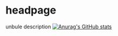 # headpage
unbule description
[![Anurag's GitHub stats](https://github-readme-stats.vercel.app/api?username=unbule)](https://github.com/anuraghazra/github-readme-stats)
